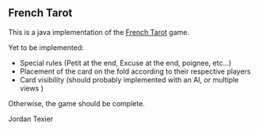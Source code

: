 
French Tarot
------------


This is a java implementation of the [French Tarot](https://en.wikipedia.org/wiki/French_tarot) game.


Yet to be implemented:
- Special rules (Petit at the end, Excuse at the end, poignee, etc...)
- Placement of the card on the fold according to their respective players
- Card visibility (should probably implemented with an AI, or multiple views )


Otherwise, the game should be complete.

Jordan Texier
